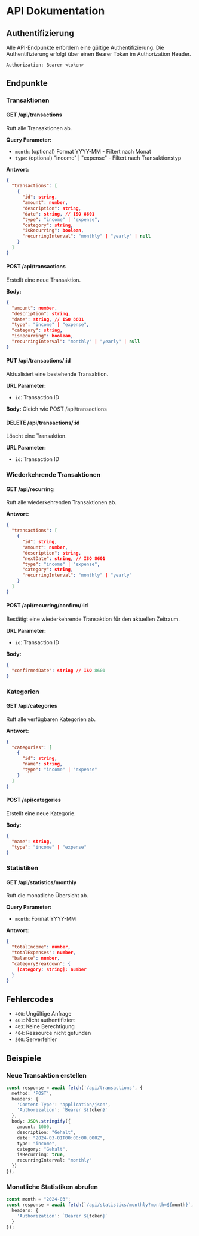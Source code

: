 # API Dokumentation

## Authentifizierung
Alle API-Endpunkte erfordern eine gültige Authentifizierung. Die Authentifizierung erfolgt über einen Bearer Token im Authorization Header.

```
Authorization: Bearer <token>
```

## Endpunkte

### Transaktionen

#### GET /api/transactions
Ruft alle Transaktionen ab.

**Query Parameter:**
- `month`: (optional) Format YYYY-MM - Filtert nach Monat
- `type`: (optional) "income" | "expense" - Filtert nach Transaktionstyp

**Antwort:**
```json
{
  "transactions": [
    {
      "id": string,
      "amount": number,
      "description": string,
      "date": string, // ISO 8601
      "type": "income" | "expense",
      "category": string,
      "isRecurring": boolean,
      "recurringInterval": "monthly" | "yearly" | null
    }
  ]
}
```

#### POST /api/transactions
Erstellt eine neue Transaktion.

**Body:**
```json
{
  "amount": number,
  "description": string,
  "date": string, // ISO 8601
  "type": "income" | "expense",
  "category": string,
  "isRecurring": boolean,
  "recurringInterval": "monthly" | "yearly" | null
}
```

#### PUT /api/transactions/:id
Aktualisiert eine bestehende Transaktion.

**URL Parameter:**
- `id`: Transaction ID

**Body:** Gleich wie POST /api/transactions

#### DELETE /api/transactions/:id
Löscht eine Transaktion.

**URL Parameter:**
- `id`: Transaction ID

### Wiederkehrende Transaktionen

#### GET /api/recurring
Ruft alle wiederkehrenden Transaktionen ab.

**Antwort:**
```json
{
  "transactions": [
    {
      "id": string,
      "amount": number,
      "description": string,
      "nextDate": string, // ISO 8601
      "type": "income" | "expense",
      "category": string,
      "recurringInterval": "monthly" | "yearly"
    }
  ]
}
```

#### POST /api/recurring/confirm/:id
Bestätigt eine wiederkehrende Transaktion für den aktuellen Zeitraum.

**URL Parameter:**
- `id`: Transaction ID

**Body:**
```json
{
  "confirmedDate": string // ISO 8601
}
```

### Kategorien

#### GET /api/categories
Ruft alle verfügbaren Kategorien ab.

**Antwort:**
```json
{
  "categories": [
    {
      "id": string,
      "name": string,
      "type": "income" | "expense"
    }
  ]
}
```

#### POST /api/categories
Erstellt eine neue Kategorie.

**Body:**
```json
{
  "name": string,
  "type": "income" | "expense"
}
```

### Statistiken

#### GET /api/statistics/monthly
Ruft die monatliche Übersicht ab.

**Query Parameter:**
- `month`: Format YYYY-MM

**Antwort:**
```json
{
  "totalIncome": number,
  "totalExpenses": number,
  "balance": number,
  "categoryBreakdown": {
    [category: string]: number
  }
}
```

## Fehlercodes

- `400`: Ungültige Anfrage
- `401`: Nicht authentifiziert
- `403`: Keine Berechtigung
- `404`: Ressource nicht gefunden
- `500`: Serverfehler

## Beispiele

### Neue Transaktion erstellen

```typescript
const response = await fetch('/api/transactions', {
  method: 'POST',
  headers: {
    'Content-Type': 'application/json',
    'Authorization': `Bearer ${token}`
  },
  body: JSON.stringify({
    amount: 1000,
    description: "Gehalt",
    date: "2024-03-01T00:00:00.000Z",
    type: "income",
    category: "Gehalt",
    isRecurring: true,
    recurringInterval: "monthly"
  })
});
```

### Monatliche Statistiken abrufen

```typescript
const month = "2024-03";
const response = await fetch(`/api/statistics/monthly?month=${month}`, {
  headers: {
    'Authorization': `Bearer ${token}`
  }
});
``` 